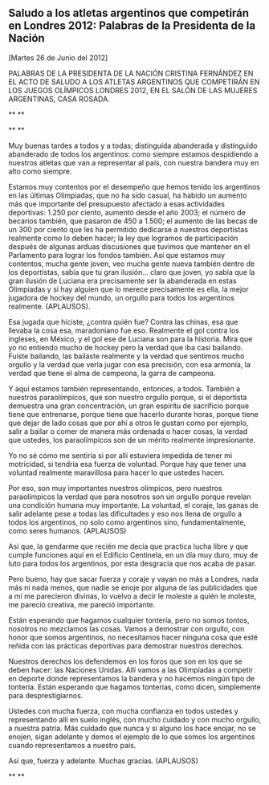 Saludo a los atletas argentinos que competirán en Londres 2012: Palabras de la Presidenta de la Nación
------------------------------------------------------------------------------------------------------

[Martes 26 de Junio del 2012]

PALABRAS DE LA PRESIDENTA DE LA NACIÓN CRISTINA FERNÁNDEZ EN EL ACTO DE
SALUDO A LOS ATLETAS ARGENTINOS QUE COMPETIRÁN EN LOS JUEGOS OLÍMPICOS
LONDRES 2012, EN EL SALÓN DE LAS MUJERES ARGENTINAS, CASA ROSADA.

** **

** **

Muy buenas tardes a todos y a todas; distinguida abanderada y
distinguido abanderado de todos los argentinos: como siempre estamos
despidiendo a nuestros atletas que van a representar al país, con
nuestra bandera muy en alto como siempre.

Estamos muy contentos por el desempeño que hemos tenido los argentinos
en las últimas Olimpiadas, que no ha sido casual, ha habido un aumento
más que importante del presupuesto afectado a esas actividades
deportivas: 1.250 por ciento, aumentó desde el año 2003; el número de
becarios también, que pasaron de 450 a 1.500; el aumento de las becas de
un 300 por ciento que les ha permitido dedicarse a nuestros deportistas
realmente como lo deben hacer; la ley que logramos de participación
después de algunas arduas discusiones que tuvimos que mantener en el
Parlamento para lograr los fondos también. Así que estamos muy
contentos, mucha gente joven, veo mucha gente nueva también dentro de
los deportistas, sabía que tu gran ilusión… claro que joven, yo sabía
que la gran ilusión de Luciana era precisamente ser la abanderada en
estas Olimpiadas y si hay alguien que lo merece precisamente es ella, la
mejor jugadora de hockey del mundo, un orgullo para todos los argentinos
realmente. (APLAUSOS).

Esa jugada que hiciste, ¿contra quién fue? Contra las chinas, esa que
llevaba la cosa esa, maradoniano fue eso. Realmente el gol contra los
ingleses, en México, y el gol ese de Luciana son para la historia. Mira
que yo no entiendo mucho de hockey pero la verdad que iba casi bailando.
Fuiste bailando, las bailaste realmente y la verdad que sentimos mucho
orgullo y la verdad que verla jugar con esa precisión, con esa armonía,
la verdad que tiene el alma de campeona, la garra de campeona. 

Y aquí estamos también representando, entonces, a todos. También a
nuestros paraolímpicos, que son nuestro orgullo porque, si el deportista
demuestra una gran concentración, un gran espíritu de sacrificio porque
tiene que entrenarse, porque tiene que hacerlo durante horas, porque
tiene que dejar de lado cosas que por ahí a otros le gustan como por
ejemplo, salir a bailar o comer de manera más ordenada o hacer cosas, la
verdad que ustedes, los paraolímpicos son de un mérito realmente
impresionante.

Yo no sé cómo me sentiría si por allí estuviera impedida de tener mi
motricidad, si tendría esa fuerza de voluntad. Porque hay que tener una
voluntad realmente maravillosa para hacer lo que ustedes hacen.

Por eso, son muy importantes nuestros olímpicos, pero nuestros
paraolímpicos la verdad que para nosotros son un orgullo porque revelan
una condición humana muy importante. La voluntad, el coraje, las ganas
de salir adelante pese a todas las dificultades y eso nos llena de
orgullo a todos los argentinos, no solo como argentinos sino,
fundamentalmente, como seres humanos. (APLAUSOS)

Así que, la gendarme que recién me decía que practica lucha libre y que
cumple funciones aquí en el Edificio Centinela, en un día muy duro, muy
de luto para todos los argentinos, por esta desgracia que nos acaba de
pasar.

Pero bueno, hay que sacar fuerza y coraje y vayan no más a Londres, nada
más ni nada menos, que nadie se enoje por alguna de las publicidades que
a mí me parecieron divinas, lo vuelvo a decir le moleste a quién le
moleste, me pareció creativa, me pareció importante.

Están esperando que hagamos cualquier tontería, pero no somos tontos,
nosotros no mezclamos las cosas. Vamos a demostrar con orgullo, con
honor que somos argentinos, no necesitamos hacer ninguna cosa que esté
reñida con las prácticas deportivas para demostrar nuestros derechos.

Nuestros derechos los defendemos en los foros que son en los que se
deben hacer: las Naciones Unidas. Allí vamos a las Olimpíadas a competir
en deporte donde representamos la bandera y no hacemos ningún tipo de
tontería. Están esperando que hagamos tonterías, como dicen, simplemente
para desprestigiarnos.

Ustedes con mucha fuerza, con mucha confianza en todos ustedes y
representando allí en suelo inglés, con mucho cuidado y con mucho
orgullo, a nuestra patria. Más cuidado que nunca y si alguno los hace
enojar, no se enojen, sigan adelante y demos el ejemplo de lo que somos
los argentinos cuando representamos a nuestro país.

Así que, fuerza y adelante. Muchas gracias. (APLAUSOS)

** **
